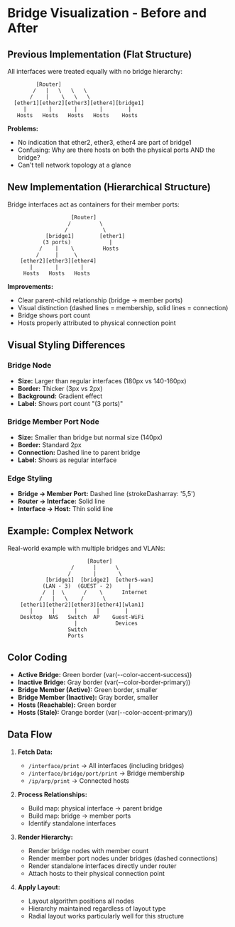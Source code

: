 # Bridge Visualization - Before and After

## Previous Implementation (Flat Structure)

All interfaces were treated equally with no bridge hierarchy:

```
         [Router]
        /   |   \   \   \
       /    |    \   \   \
  [ether1][ether2][ether3][ether4][bridge1]
     |       |       |       |        |
   Hosts   Hosts   Hosts   Hosts    Hosts
```

**Problems:**
- No indication that ether2, ether3, ether4 are part of bridge1
- Confusing: Why are there hosts on both the physical ports AND the bridge?
- Can't tell network topology at a glance

## New Implementation (Hierarchical Structure)

Bridge interfaces act as containers for their member ports:

```
                    [Router]
                   /         \
                  /           \
            [bridge1]        [ether1]
           (3 ports)            |
          /    |    \         Hosts
         /     |     \
    [ether2][ether3][ether4]
       |       |       |
     Hosts   Hosts   Hosts
```

**Improvements:**
- Clear parent-child relationship (bridge → member ports)
- Visual distinction (dashed lines = membership, solid lines = connection)
- Bridge shows port count
- Hosts properly attributed to physical connection point

## Visual Styling Differences

### Bridge Node
- **Size:** Larger than regular interfaces (180px vs 140-160px)
- **Border:** Thicker (3px vs 2px)
- **Background:** Gradient effect
- **Label:** Shows port count "(3 ports)"

### Bridge Member Port Node
- **Size:** Smaller than bridge but normal size (140px)
- **Border:** Standard 2px
- **Connection:** Dashed line to parent bridge
- **Label:** Shows as regular interface

### Edge Styling
- **Bridge → Member Port:** Dashed line (strokeDasharray: '5,5')
- **Router → Interface:** Solid line
- **Interface → Host:** Thin solid line

## Example: Complex Network

Real-world example with multiple bridges and VLANs:

```
                         [Router]
                    /      |      \
                   /       |       \
            [bridge1]  [bridge2]  [ether5-wan]
           (LAN - 3)  (GUEST - 2)     |
           /  |  \      /    \      Internet
          /   |   \    /      \
    [ether1][ether2][ether3][ether4][wlan1]
       |      |      |      |        |
    Desktop  NAS   Switch  AP    Guest-WiFi
                     |            Devices
                   Switch
                   Ports
```

## Color Coding

- **Active Bridge:** Green border (var(--color-accent-success))
- **Inactive Bridge:** Gray border (var(--color-border-primary))
- **Bridge Member (Active):** Green border, smaller
- **Bridge Member (Inactive):** Gray border, smaller
- **Hosts (Reachable):** Green border
- **Hosts (Stale):** Orange border (var(--color-accent-primary))

## Data Flow

1. **Fetch Data:**
   - `/interface/print` → All interfaces (including bridges)
   - `/interface/bridge/port/print` → Bridge membership
   - `/ip/arp/print` → Connected hosts

2. **Process Relationships:**
   - Build map: physical interface → parent bridge
   - Build map: bridge → member ports
   - Identify standalone interfaces

3. **Render Hierarchy:**
   - Render bridge nodes with member count
   - Render member port nodes under bridges (dashed connections)
   - Render standalone interfaces directly under router
   - Attach hosts to their physical connection point

4. **Apply Layout:**
   - Layout algorithm positions all nodes
   - Hierarchy maintained regardless of layout type
   - Radial layout works particularly well for this structure
